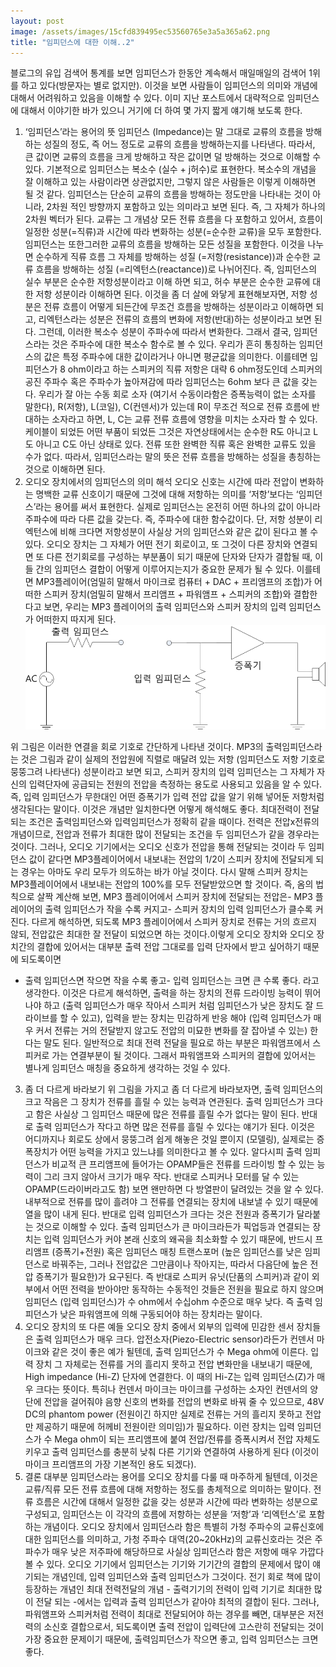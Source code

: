 ```yaml
---
layout: post
image: /assets/images/15cfd839495ec53560765e3a5a365a62.png
title: "임피던스에 대한 이해..2"
---
```


블로그의 유입 검색어 통계를 보면 임피던스가 한동안 계속해서 매일매일의 검색어 1위를 하고 있다(방문자는 별로 없지만). 이것을 보면 사람들이 임피던스의 의미와 개념에 대해서 어려워하고 있음을 이해할 수 있다. 이미 지난 포스트에서 대략적으로 임피던스에 대해서 이야기한 바가 있으니 거기에 더 하여 몇 가지 짧게 얘기해 보도록 한다.
1) ‘임피던스’라는 용어의 뜻
임피던스 (Impedance)는 말 그대로 교류의 흐름을 방해하는 성질의 정도, 즉 어느 정도로 교류의 흐름을 방해하는지를 나타낸다. 따라서, 큰 값이면 교류의 흐름을 크게 방해하고 작은 값이면 덜 방해하는 것으로 이해할 수 있다. 기본적으로 임피던스는 복소수 (실수 + j허수)로 표현한다. 복소수의 개념을 잘 이해하고 있는 사람이라면 상관없지만, 그렇지 않은 사람들은 이렇게 이해하면 될 것 같다. 임피던스는 단순히 교류의 흐름을 방해하는 정도만을 나타내는 것이 아니라, 2차원 적인 방향까지 포함하고 있는 의미라고 보면 된다. 즉, 그 자체가 하나의 2차원 벡터가 된다. 
교류는 그 개념상 모든 전류 흐름을 다 포함하고 있어서, 흐름이 일정한 성분(=직류)과 시간에 따라 변화하는 성분(=순수한 교류)을 모두 포함한다. 임피던스는 또한그러한 교류의 흐름을 방해하는 모든 성질을 포함한다. 이것을 나누면 순수하게 직류 흐름 그 자체를 방해하는 성질 (=저항(resistance))과 순수한 교류 흐름을 방해하는 성질 (=리엑턴스(reactance))로 나뉘어진다. 
즉, 임피던스의 실수 부분은 순수한 저항성분이라고 이해 하면 되고, 허수 부분은 순수한 교류에 대한 저항 성분이라 이해하면 된다. 이것을 좀 더 살에 와닿게 표현해보자면, 저항 성분은 전류 흐름이 어떻게 되든간에 무조건 흐름을 방해하는 성분이라고 이해하면 되고, 리엑턴스라는 성분은 전류의 흐름의 변화에 저항(반대)하는 성분이라고 보면 된다.
그런데, 이러한 복소수 성분이 주파수에 따라서 변화한다. 그래서 결국, 임피던스라는 것은 주파수에 대한 복소수 함수로 볼 수 있다. 우리가 흔히 통칭하는 임피던스의 값은 특정 주파수에 대한 값이라거나 아니면 평균값을 의미한다. 이를테면 임피던스가 8 ohm이라고 하는 스피커의 직류 저항은 대략 6 ohm정도인데 스피커의 공진 주파수 혹은 주파수가 높아져감에 따라 임피던스는 6ohm 보다 큰 값을 갖는다. 
우리가 잘 아는 수동 회로 소자 (여기서 수동이라함은 증폭능력이 없는 소자를 말한다), R(저항), L(코일), C(컨덴서)가 있는데 R이 무조건 적으로 전류 흐름에 반대하는 소자라고 하면, L, C는 교류 전류 흐름에 영향을 미치는 소자라 할 수 있다. 케이블이 되었든 어떤 부품이 되었든 그것은 자연상태에서는 순수한 R도 아니고 L도 아니고 C도 아닌 상태로 있다. 전류 또한 완벽한 직류 혹은 완벽한 교류도 있을 수가 없다. 따라서, 임피던스라는 말의 뜻은 전류 흐름을 방해하는 성질을 총칭하는 것으로 이해하면 된다.
2) 오디오 장치에서의 임피던스의 의미 해석
오디오 신호는 시간에 따라 전압이 변화하는 명백한 교류 신호이기 때문에 그것에 대해 저항하는 의미를 ‘저항’보다는 ‘임피던스’라는 용어를 써서 표현한다. 실제로 임피던스는 온전히 어떤 하나의 값이 아니라 주파수에 따라 다른 값을 갖는다. 즉, 주파수에 대한 함수값이다. 단, 저항 성분이 리엑턴스에 비해 크다면 저항성분이 사실상 거의 임피던스와 같은 값이 된다고 볼 수 있다.
오디오 장치는 그 자체가 어떤 전기 회로이고, 또 그것이 다른 장치와 연결되면 또 다른 전기회로를 구성하는 부분품이 되기 때문에 단자와 단자가 결합될 때, 이들 간의 임피던스 결합이 어떻게 이루어지는지가 중요한 문제가 될 수 있다. 
이를테면 MP3플레이어(엄밀히 말해서 마이크로 컴퓨터 + DAC + 프리앰프의 조합)가 어떠한 스피커 장치(엄밀히 말해서 프리앰프 + 파워앰프 + 스피커의 조합)와 결합한다고 보면, 우리는 MP3 플레이어의 출력 임피던스와 스피커 장치의 입력 임피던스가 어떠한지 따지게 된다.
![image](/assets/images/15cfd839495ec53560765e3a5a365a62.png)





위 그림은 이러한 연결을 회로 기호로 간단하게 나타낸 것이다. MP3의 출력임피던스라는 것은 그림과 같이 실제의 전압원에 직렬로 매달려 있는 저항 (임피던스도 저항 기호로 뭉뚱그려 나타낸다) 성분이라고 보면 되고, 스피커 장치의 입력 임피던스는 그 자체가 자신의 입력단자에 공급되는 전원의 전압을 측정하는 용도로 사용되고 있음을 알 수 있다. 즉, 입력 임피던스가 무한대인 어떤 증폭기가 입력 전압 값을 알기 위해 넣어둔 저항처럼 생각된다는 말이다. 이것은 개념만 일치한다면 어떻게 해석해도 좋다.
최대전력이 전달되는 조건은 출력임피던스와 입력임피던스가 정확히 같을 때이다. 전력은 전압x전류의 개념이므로, 전압과 전류가 최대한 많이 전달되는 조건을 두 임피던스가 같을 경우라는 것이다. 그러나, 오디오 기기에서는 오디오 신호가 전압을 통해 전달되는 것이라 두 임피던스 값이 같다면 MP3플레이어에서 내보내는 전압의 1/2이 스피커 장치에 전달되게 되는 경우는 아마도 우리 모두가 의도하는 바가 아닐 것이다. 다시 말해 스피커 장치는 MP3플레이어에서 내보내는 전압의 100%를 모두 전달받았으면 할 것이다. 
즉, 옴의 법칙으로 살짝 계산해 보면, MP3 플레이어에서 스피커 장치에 전달되는 전압은- MP3 플레이어의 출력 임피던스가 작을 수록 커지고- 스피커 장치의 입력 임피던스가 클수록 커진다.
다르게 해석하면, 되도록 MP3 플레이어에서 스피커 장치로 전류는 거의 흐르지 않되, 전압값은 최대한 잘 전달이 되었으면 하는 것이다.이렇게 오디오 장치와 오디오 장치간의 결합에 있어서는 대부분 출력 전압 그대로를 입력 단자에서 받고 싶어하기 때문에 되도록이면
- 출력 임피던스면 작으면 작을 수록 좋고- 입력 임피던스는 크면 큰 수록 좋다.
라고 생각한다.
이것은 다르게 해석하면, 출력을 하는 장치의 전류 드라이빙 능력이 뛰어나야 하고 (출력 임피던스가 매우 작아서 스피커 처럼 임피던스가 낮은 장치도 잘 드라이브를 할 수 있고), 입력을 받는 장치는 민감하게 반응 해야 (입력 임피던스가 매우 커서 전류는 거의 전달받지 않고도 전압의 미묘한 변화를 잘 잡아낼 수 있는) 한다는 말도 된다.
일반적으로 최대 전력 전달을 필요로 하는 부분은 파워앰프에서 스피커로 가는 연결부분이 될 것이다. 그래서 파워앰프와 스피커의 결합에 있어서는 별나게 임피던스 매칭을 중요하게 생각하는 것일 수 있다.
3) 좀 더 다르게 바라보기
위 그림을 가지고 좀 더 다르게 바라보자면, 출력 임피던스의 크고 작음은 그 장치가 전류를 흘릴 수 있는 능력과 연관된다. 출력 임피던스가 크다고 함은 사실상 그 임피던스 때문에 많은 전류를 흘릴 수가 없다는 말이 된다. 반대로 출력 임피던스가 작다고 하면 많은 전류를 흘릴 수 있다는 얘기가 된다. 이것은 어디까지나 회로도 상에서 뭉뚱그려 쉽게 해놓은 것일 뿐이지 (모델링), 실제로는 증폭장치가 어떤 능력을 가지고 있느냐를 의미한다고 볼 수 있다. 알다시피 출력 임피던스가 비교적 큰 프리앰프에 들어가는 OPAMP들은 전류를 드라이빙 할 수 있는 능력이 그리 크지 않아서 크기가 매우 작다. 반대로 스피커나 모터를 달 수 있는 OPAMP(드라이버라고도 함) 보면 왠만하면 다 방열판이 달려있는 것을 알 수 있다. 내부적으로 전류를 많이 흘려야 그 전류를 연결되는 장치에 내보낼 수 있기 때문에 열을 많이 내게 된다. 
반대로 입력 임피던스가 크다는 것은 전원과 증폭기가 달라붙는 것으로 이해할 수 있다. 출력 임피던스가 큰 마이크라든가 픽업등과 연결되는 장치는 입력 임피던스가 커야 본래 신호의 왜곡을 최소화할 수 있기 때문에, 반드시 프리앰프 (증폭기+전원) 혹은 임피던스 매칭 트랜스포머 (높은 임피던스를 낮은 임피던스로 바꿔주는, 그러나 전압값은 그만큼이나 작아지는, 따라서 다음단에 높은 전압 증폭기가 필요한)가 요구된다. 즉 반대로 스피커 유닛(단품의 스피커)과 같이 외부에서 어떤 전력을 받아야만 동작하는 수동적인 것들은 전원을 필요로 하지 않으며 임피던스 (입력 임피던스)가 수 ohm에서 수십ohm 수준으로 매우 낮다. 즉 출력 임피던스가 낮은 파워앰프에 의해 구동되어야 하는 장치라는 말이다. 
4) 오디오 장치의 또 다른 예들
오디오 장치 중에서 외부의 입력에 민감한 센서 장치들은 출력 임피던스가 매우 크다. 압전소자(Piezo-Electric sensor)라든가 컨덴서 마이크와 같은 것이 좋은 예가 될텐데, 출력 임피던스가 수 Mega ohm에 이른다. 입력 장치 그 자체로는 전류를 거의 흘리지 못하고 전압 변화만을 내보내기 때문에, High impedance (Hi-Z) 단자에 연결한다. 이 때의 Hi-Z는 입력 임피던스(Z)가 매우 크다는 뜻이다.
특히나 컨덴서 마이크는 마이크를 구성하는 소자인 컨덴서의 양단에 전압을 걸어줘야 음향 신호의 변화를 전압의 변화로 바꿔 줄 수 있으므로, 48V DC의 phantom power (전원이긴 하지만 실제로 전류는 거의 흘리지 못하고 전압만 제공하기 때문에 허께비 전원이란 의미임)가 필요하다. 이런 장치는 입력 임피던스가 수 Mega ohm이 되는 프리앰프에 붙여 전압/전류를 증폭시켜서 전압 자체도 키우고 출력 임피던스를 충분히 낮춰 다른 기기와 연결하여 사용하게 된다 (이것이 마이크 프리앰프의 가장 기본적인 용도 되겠다).
5) 결론
대부분 임피던스라는 용어를 오디오 장치를 다룰 때 마주하게 될텐데, 이것은 교류/직류 모든 전류 흐름에 대해 저항하는 정도를 총체적으로 의미하는 말이다. 전류 흐름은 시간에 대해서 일정한 값을 갖는 성분과 시간에 따라 변화하는 성분으로 구성되고, 임피던스는 이 각각의 흐름에 저항하는 성분을 ‘저항’과 ‘리엑턴스’로 포함하는 개념이다. 오디오 장치에서 임피던스라 함은 특별히 가청 주파수의 교류신호에 대한 임피던스를 의미하고, 가청 주파수 대역(20~20kHz)의 교류신호라는 것은 주파수가 매우 낮은 저주파에 해당하므로 사실상 임피던스라 함은 저항에 매우 가깝다 볼 수 있다.
오디오 기기에서 임피던스는 기기와 기기간의 결합의 문제에서 많이 얘기되는 개념인데, 입력 임피던스와 출력 임피던스가 그것이다. 전기 회로 책에 많이 등장하는 개념인 최대 전력전달의 개념 - 출력기기의 전력이 입력 기기로 최대한 많이 전달 되는 -에서는 입력과 출력 임피던스가 같아야 최적의 결합이 된다. 그러나, 파워앰프와 스피커처럼 전력이 최대로 전달되어야 하는 경우를 빼면, 대부분은 저전력의 소신호 결합으로서, 되도록이면 출력 전압이 입력단에 고스란히 전달되는 것이 가장 중요한 문제이기 때문에, 출력임피던스가 작으면 좋고, 입력 임피던스는 크면 좋다.





